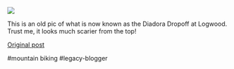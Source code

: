 <!--
date: '2007-03-28'
published: true
slug: 2007-03-description-of-maelstrom-trail-at
time_to_read: 5
title: The Maelstrom trail at Logwood Bike Haven
-->

![](http://www.cultcycling.co.za/Portals/12/images/MaelVertCrash.JPG)  
  
  
This is an old pic of what is now known as the Diadora Dropoff at Logwood. Trust me, it looks much scarier from the top!

[Original post](https://ysfk.blogspot.com/2007/03/description-of-maelstrom-trail-at.html)

#mountain biking #legacy-blogger 